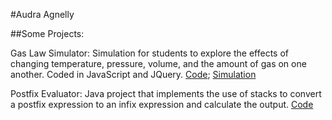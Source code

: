 #Audra Agnelly

##Some Projects:

Gas Law Simulator: Simulation for students to explore the effects of changing temperature, pressure, volume, and the amount of gas on one another. Coded in JavaScript and JQuery. [Code](aagnelly.github.io/Gas-Law-Simulator); [Simulation](http://www.owlchemistry.com/gasSimulation.html)

Postfix Evaluator: Java project that implements the use of stacks to convert a postfix expression to an infix expression and calculate the output. [Code](aagnelly.github.io/postfix-evaluator/)

